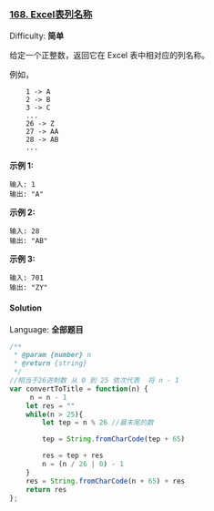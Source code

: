 ### [168\. Excel表列名称](https://leetcode-cn.com/problems/excel-sheet-column-title/)

Difficulty: **简单**


给定一个正整数，返回它在 Excel 表中相对应的列名称。

例如，

```
    1 -> A
    2 -> B
    3 -> C
    ...
    26 -> Z
    27 -> AA
    28 -> AB
    ...
```

**示例 1:**

```
输入: 1
输出: "A"
```

**示例 2:**

```
输入: 28
输出: "AB"
```

**示例 3:**

```
输入: 701
输出: "ZY"
```


#### Solution

Language: **全部题目**

```js
​/**
 * @param {number} n
 * @return {string}
 */
//相当于26进制数 从 0 到 25 依次代表  将 n - 1
var convertToTitle = function(n) {
     n = n - 1
    let res = ""
    while(n > 25){
        let tep = n % 26 //最末尾的数

        tep = String.fromCharCode(tep + 65)

        res = tep + res
        n = (n / 26 | 0) - 1
    }
    res = String.fromCharCode(n + 65) + res
    return res
};
```
